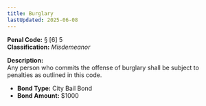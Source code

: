 ```yaml
---
title: Burglary
lastUpdated: 2025-06-08
---
```


**Penal Code:** § [6] 5  
**Classification:** *Misdemeanor*

**Description:**  
Any person who commits the offense of burglary shall be subject to penalties as outlined in this code.

- **Bond Type:** City Bail Bond  
- **Bond Amount:** $1000
